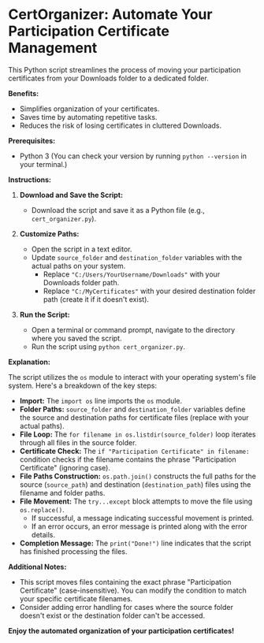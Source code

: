 # CertOrganizer: Automate Your Participation Certificate Management

This Python script streamlines the process of moving your participation certificates from your Downloads folder to a dedicated folder.

**Benefits:**

* Simplifies organization of your certificates.
* Saves time by automating repetitive tasks.
* Reduces the risk of losing certificates in cluttered Downloads.

**Prerequisites:**

* Python 3 (You can check your version by running `python --version` in your terminal.)

**Instructions:**

1. **Download and Save the Script:**
   - Download the script and save it as a Python file (e.g., `cert_organizer.py`).

2. **Customize Paths:**
   - Open the script in a text editor.
   - Update `source_folder` and `destination_folder` variables with the actual paths on your system.
     - Replace `"C:/Users/YourUsername/Downloads"` with your Downloads folder path.
     - Replace `"C:/MyCertificates"` with your desired destination folder path (create it if it doesn't exist).

3. **Run the Script:**
   - Open a terminal or command prompt, navigate to the directory where you saved the script.
   - Run the script using `python cert_organizer.py`.

**Explanation:**

The script utilizes the `os` module to interact with your operating system's file system. Here's a breakdown of the key steps:

* **Import:** The `import os` line imports the `os` module.
* **Folder Paths:** `source_folder` and `destination_folder` variables define the source and destination paths for certificate files (replace with your actual paths).
* **File Loop:** The `for filename in os.listdir(source_folder)` loop iterates through all files in the source folder.
* **Certificate Check:** The `if "Participation Certificate" in filename:` condition checks if the filename contains the phrase "Participation Certificate" (ignoring case).
* **File Paths Construction:** `os.path.join()` constructs the full paths for the source (`source_path`) and destination (`destination_path`) files using the filename and folder paths.
* **File Movement:** The `try...except` block attempts to move the file using `os.replace()`.
   - If successful, a message indicating successful movement is printed.
   - If an error occurs, an error message is printed along with the error details.
* **Completion Message:** The `print("Done!")` line indicates that the script has finished processing the files.

**Additional Notes:**

* This script moves files containing the exact phrase "Participation Certificate" (case-insensitive). You can modify the condition to match your specific certificate filenames.
* Consider adding error handling for cases where the source folder doesn't exist or the destination folder can't be accessed.

**Enjoy the automated organization of your participation certificates!**
